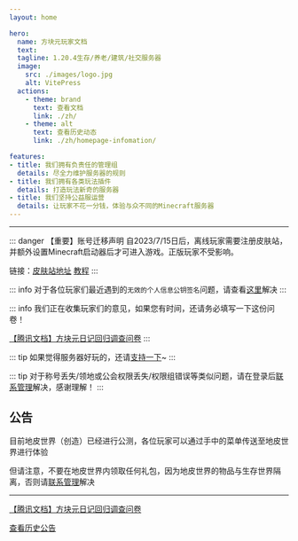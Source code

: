 ```yaml
---
layout: home

hero:
  name: 方块元玩家文档
  text:
  tagline: 1.20.4生存/养老/建筑/社交服务器
  image:
    src: ./images/logo.jpg
    alt: VitePress
  actions:
    - theme: brand
      text: 查看文档
      link: ./zh/
    - theme: alt
      text: 查看历史动态
      link: ./zh/homepage-infomation/

features:
- title: 我们拥有负责任的管理组
  details: 尽全力维护服务器的规则
- title: 我们拥有各类玩法插件
  details: 打造玩法新奇的服务器
- title: 我们坚持公益服运营
  details: 让玩家不花一分钱，体验与众不同的Minecraft服务器
---
```


---

::: danger 【重要】账号迁移声明
自2023/7/15日后，离线玩家需要注册皮肤站，并额外设置Minecraft启动器后才可进入游戏。正版玩家不受影响。

链接：[皮肤站地址](https://skin.bytemetasg.top/) [教程](../#注册皮肤站)
:::

::: info
对于各位玩家们最近遇到的`无效的个人信息公钥签名`问题，请查看[这里](../questions/login.md#无效的个人信息公钥签名)解决
:::

::: info
我们正在收集玩家们的意见，如果您有时间，还请务必填写一下这份问卷！

[【腾讯文档】方块元日记回归调查问卷](https://docs.qq.com/form/page/DV2RRTWJxYmtBZW11)
:::

::: tip
如果觉得服务器好玩的，还请[支持一下](../sponsor/)~
:::

::: tip
对于称号丢失/领地或公会权限丢失/权限组错误等类似问题，请在登录后[联系管理](../contact/)解决，感谢理解！
:::

## 公告

目前地皮世界（创造）已经进行公测，各位玩家可以通过手中的菜单传送至地皮世界进行体验

但请注意，不要在地皮世界内领取任何礼包，因为地皮世界的物品与生存世界隔离，否则请[联系管理](../contact/)解决

---

[【腾讯文档】方块元日记回归调查问卷](https://docs.qq.com/form/page/DV2RRTWJxYmtBZW11)

[查看历史公告](../announcements/)
